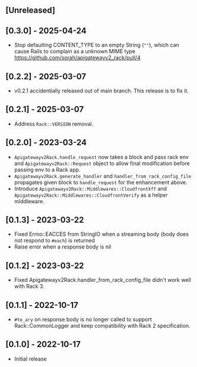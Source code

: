 ## [Unreleased]

## [0.3.0] - 2025-04-24

- Stop defaulting CONTENT_TYPE to an empty String (`""`), which can cause Rails to complain as a unknown MIME type https://github.com/sorah/apigatewayv2_rack/pull/4

## [0.2.2] - 2025-03-07

- v0.2.1 accidentially released out of main branch. This release is to fix it.

## [0.2.1] - 2025-03-07

- Address `Rack::VERSION` removal.

## [0.2.0] - 2023-03-24

- `Apigatewayv2Rack.handle_request` now takes a block and pass rack env and `Apigatewayv2Rack::Request` object to allow final modification before passing env to a Rack app.
- `Apigatewayv2Rack.generate_handler` and `handler_from_rack_config_file` propagates given block to `handle_request` for the enhancement above.
- Introduce `Apigatewayv2Rack::Middlewares::CloudfrontXff` and `Apigatewayv2Rack::Middlewares::CloudfrontVerify` as a helper middleware.

## [0.1.3] - 2023-03-22

- Fixed Errno::EACCES from StringIO when a streaming body (body does not respond to `#each`) is returned
- Raise error when a response body is nil

## [0.1.2] - 2023-03-22

- Fixed Apigatewayv2Rack.handler_from_rack_config_file didn't work well with Rack 3.

## [0.1.1] - 2022-10-17

- `#to_ary` on response body is no longer called to support Rack::CommonLogger and keep compatibility with Rack 2 specification.

## [0.1.0] - 2022-10-17

- Initial release
